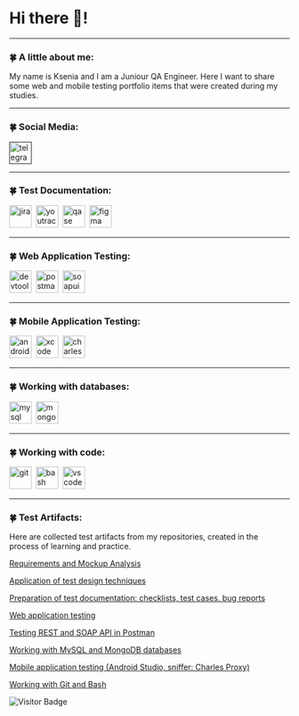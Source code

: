 # Hi there 🐾!

---

### 🍀 A little about me:

My name is Ksenia and I am a Juniour QA Engineer. Here I want to share some web and mobile testing portfolio items that were created during my studies.

---

### 🍀 Social Media:

  <div id="badges">
    <a href="" target="_blank">
      <img src="https://cdn-icons-png.flaticon.com/512/2111/2111646.png" width="40" height="40" alt="telegram" />
    </a>
  </div>

---

### 🍀 Test Documentation:

<div>
  <img src="https://cdn.jsdelivr.net/gh/devicons/devicon/icons/jira/jira-original.svg" title="jira" alt="jira" width="40" height="40"/>&nbsp
  <img src="https://upload.wikimedia.org/wikipedia/commons/thumb/8/8d/YouTrack_Icon.svg/1024px-YouTrack_Icon.svg.png?20200803082248" title="youtrack" alt="youtrack" width="40" height="40"/>&nbsp
  <img src="https://luna1.co/eb0187.png" title="qase" alt="qase" width="40" height="40"/>&nbsp
  <img src="https://cdn.jsdelivr.net/gh/devicons/devicon/icons/figma/figma-original.svg" title="figma" alt="figma" width="40" height="40"/>&nbsp
</div>

---

### 🍀 Web Application Testing:

<div>
  <img src="https://d33wubrfki0l68.cloudfront.net/38b5c953a4667366685d55db55d057c86db1fc54/a0fdc/static/acae6b24d940347661ca901ea07f47c1/chrome-dev-logo-icon.png" title="devtools" alt="devtools" width="40" height="40"/>&nbsp
  <img src="https://seeklogo.com/images/P/postman-logo-0087CA0D15-seeklogo.com.png" title="postman" alt="postman" width="40" height="40"/>&nbsp
  <img src="https://static0.smartbear.co/smartbearbrand/media/images/home/soapui-icon.svg" title="soapui" alt="soapui" width="40" height="40"/>&nbsp
</div>

---

### 🍀 Mobile Application Testing:

<div>
  <img src="https://cdn.jsdelivr.net/gh/devicons/devicon/icons/androidstudio/androidstudio-original.svg" title="android-studio" alt="android-studio" width="40" height="40"/>&nbsp
  <img src="https://cdn.jsdelivr.net/gh/devicons/devicon/icons/xcode/xcode-original.svg" title="xcode" alt="xcode" width="40" height="40"/>&nbsp
  <img src="https://cdn.icon-icons.com/icons2/3053/PNG/512/charles_proxy_macos_bigsur_icon_190302.png" title="charles-proxy" alt="charles-proxy" width="40" height="40"/>&nbsp
</div>

---

### 🍀 Working with databases:

<div>
  <img src="https://cdn.jsdelivr.net/gh/devicons/devicon/icons/mysql/mysql-original.svg" title="mysql" alt="mysql" width="40" height="40"/>&nbsp
  <img src="https://cdn.jsdelivr.net/gh/devicons/devicon/icons/mongodb/mongodb-original.svg" title="mongodb" alt="mongodb" width="40" height="40"/>&nbsp
</div>

---

### 🍀 Working with code:

<div>
  <img src="https://cdn.jsdelivr.net/gh/devicons/devicon/icons/git/git-original.svg" title="git" alt="git" width="40" height="40"/>&nbsp
  <img src="https://upload.wikimedia.org/wikipedia/commons/thumb/4/4b/Bash_Logo_Colored.svg/1024px-Bash_Logo_Colored.svg.png?20180723054350" title="bash" alt="bash" width="40" height="40"/>&nbsp
  <img src="https://cdn.jsdelivr.net/gh/devicons/devicon/icons/vscode/vscode-original.svg" title="vscode" alt="vscode" width="40" height="40"/>&nbsp
  
</div>

---

### 🍀 Test Artifacts:

Here are collected test artifacts from my repositories, created in the process of learning and practice.

[Requirements and Mockup Analysis](https://github.com/KseniiaPetrova923/theory)

[Application of test design techniques](https://github.com/KseniiaPetrova923/design)

[Preparation of test documentation: checklists, test cases, bug reports](https://github.com/KseniiaPetrova923/docs)

[Web application testing](https://github.com/KseniiaPetrova923/web)

[Testing REST and SOAP API in Postman](https://github.com/KseniiaPetrova923/api)

[Working with MySQL and MongoDB databases](https://github.com/KseniiaPetrova923/database)

[Mobile application testing (Android Studio, sniffer: Charles Proxy) ](https://github.com/KseniiaPetrova923/mobile)

[Working with Git and Bash](https://github.com/KseniiaPetrova923/git_bash)

<!-- ### 💻 Finished functional software testing course:

| Курсы                                                           | Дата              |
| ----------------------------------------------------------------| :---------------: |
|https://rusau.net/qa-from-scratch/Functional software testing    | 08/2024 - 02/2025 |

--- -->


![Visitor Badge](https://visitor-badge.laobi.icu/badge?page_id=KseniiaPetrova923)
